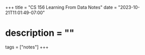 +++
title = "CS 156 Learning From Data Notes"
date = "2023-10-21T11:01:49-07:00"
# description = ""

tags = ["notes"]
+++



